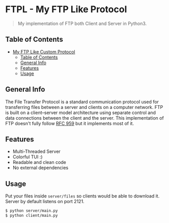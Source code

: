 # FTPL - My FTP Like Protocol

> My implementation of FTP both Client and Server in Python3.

## Table of Contents

- [My FTP Like Custom Protocol](#ftpl---my-ftp-like-protocol)
  - [Table of Contents](#table-of-contents)
  - [General Info](#general-info)
  - [Features](#features)
  - [Usage](#usage)

## General Info

The File Transfer Protocol is a standard communication protocol used for transferring files between a server and clients on a computer network. FTP is built on a client–server model architecture using separate control and data connections between the client and the server. This implementation of FTP doesn't fully follow [RFC 959](https://datatracker.ietf.org/doc/html/rfc959) but it implements most of it.

## Features

- Multi-Threaded Server
- Colorful TUI :)
- Readable and clean code
- No external dependencies

## Usage

Put your files inside `server/files` so clients would be able to download it.
Server by default listens on port 2121.

```bash
$ python server/main.py
$ python client/main.py
```

